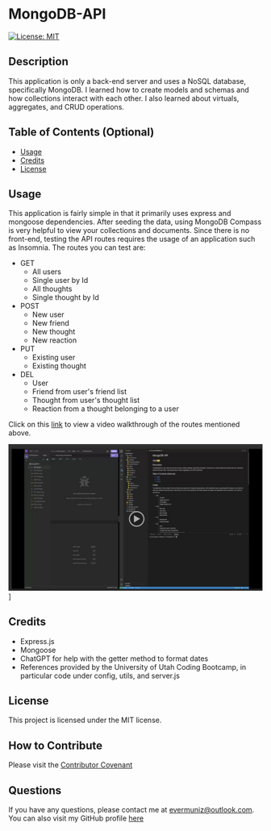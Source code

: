 # MongoDB-API
 [![License: MIT](https://img.shields.io/badge/License-MIT-yellow.svg)](https://opensource.org/licenses/MIT)

## Description

This application is only a back-end server and uses a NoSQL database, specifically MongoDB. I learned how to create models and schemas and how collections interact with each other. I also learned about virtuals, aggregates, and CRUD operations. 


## Table of Contents (Optional)

- [Usage](#usage)
- [Credits](#credits)
- [License](#license)


## Usage
This application is fairly simple in that it primarily uses express and mongoose dependencies. After seeding the data, using MongoDB Compass is very helpful to view your collections and documents. Since there is no front-end, testing the API routes requires the usage of an application such as Insomnia. The routes you can test are:
- GET 
    - All users
    - Single user by Id
    - All thoughts
    - Single thought by Id
- POST 
    - New user
    - New friend
    - New thought
    - New reaction
- PUT 
    - Existing user
    - Existing thought
- DEL 
    - User
    - Friend from user's friend list
    - Thought from user's thought list
    - Reaction from a thought belonging to a user

Click on this [link](https://drive.google.com/file/d/153npURE5PKgOx_At23k67AS_lbiU6Qh3/view) to view a video walkthrough of the routes mentioned above. 

![Screenshot of the application recording](./Assets/screenshot.jpeg)]

## Credits
- Express.js
- Mongoose
- ChatGPT for help with the getter method to format dates 
- References provided by the University of Utah Coding Bootcamp, in particular code under config, utils, and server.js



## License
This project is licensed under the MIT license.

## How to Contribute

Please visit the [Contributor Covenant](https://www.contributor-covenant.org/)

  ## Questions

  If you have any questions, please contact me at evermuniz@outlook.com.
  You can also visit my GitHub profile [here](https://github.com/evermuniz/)